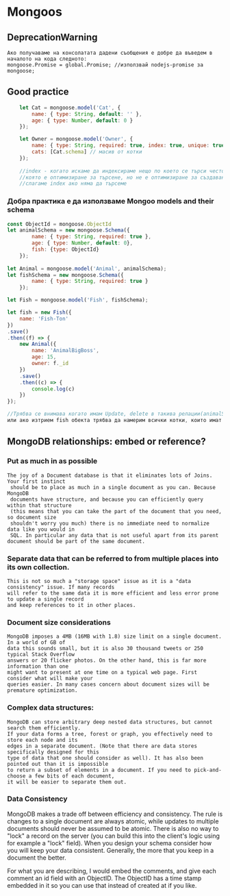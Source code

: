 # Mongoos

## DeprecationWarning
```
Ако получаваме на консолатата дадени съобщения е добре да въведем в началото на кода следното:
mongoose.Promise = global.Promise; //използвай nodejs-promise за mongoose;
``` 

## Good practice
```javascript
	let Cat = mongoose.model('Cat', {
		name: { type: String, default: '' },
		age: { type: Number, default: 0 }
	});

	let Owner = mongoose.model('Owner', {
		name: { type: String, required: true, index: true, unique: true},
		cats: [Cat.schema] // масив от котки
	});
	
	//index - когато искаме да индексираме нещо по което се търси често. Създава се структура данни,
	//която е оптимизиране за търсене, но не е оптимизиране за създаване. Също така няма смисъл да
	//слагаме index ако няма да търсеме
```

### Добра практика е да използваме Mongoo models and their schema
```javascript
const ObjectId = mongoose.ObjectId
let animalSchema = new mongoose.Schema({
        name: { type: String, required: true },
        age: { type: Number, default: 0},
        fish: {type: ObjectId}
    });
	
let Animal = mongoose.model('Animal', animalSchema);
let fishSchema = new mongoose.Schema({
        name: { type: String, required: true }
    });

let Fish = mongoose.model('Fish', fishSchema);

let fish = new Fish({
    name: 'Fish-Ton'
})
.save()
.then((f) => {
    new Animal({
        name: 'AnimalBigBoss',
        age: 15,
        owner: f._id
    })
    .save()
    .then((c) => {
        console.log(c)
    })
});

//Трябва се внимава когато имам Update, delete в такива релации(animalSchema -> fish: {type: ObjectId}) 
или ако изтрием fish обекта трябва да намерим всички котки, които имат такава връзка с тази fish
```

## MongoDB relationships: embed or reference?

### Put as much in as possible
```
The joy of a Document database is that it eliminates lots of Joins. Your first instinct
 should be to place as much in a single document as you can. Because MongoDB 
 documents have structure, and because you can efficiently query within that structure 
 (this means that you can take the part of the document that you need, so document size 
 shouldn't worry you much) there is no immediate need to normalize data like you would in 
 SQL. In particular any data that is not useful apart from its parent document should be part of the same document.
```
### Separate data that can be referred to from multiple places into its own collection.
```
This is not so much a "storage space" issue as it is a "data consistency" issue. If many records 
will refer to the same data it is more efficient and less error prone to update a single record 
and keep references to it in other places.
```
### Document size considerations
```
MongoDB imposes a 4MB (16MB with 1.8) size limit on a single document. In a world of GB of 
data this sounds small, but it is also 30 thousand tweets or 250 typical Stack Overflow 
answers or 20 flicker photos. On the other hand, this is far more information than one 
might want to present at one time on a typical web page. First consider what will make your 
queries easier. In many cases concern about document sizes will be premature optimization.
```
### Complex data structures:
```
MongoDB can store arbitrary deep nested data structures, but cannot search them efficiently. 
If your data forms a tree, forest or graph, you effectively need to store each node and its 
edges in a separate document. (Note that there are data stores specifically designed for this 
type of data that one should consider as well). It has also been pointed out than it is impossible 
to return a subset of elements in a document. If you need to pick-and-choose a few bits of each document, 
it will be easier to separate them out.
```
### Data Consistency

MongoDB makes a trade off between efficiency and consistency. The rule is changes to a single document are always atomic, while updates to multiple documents should never be assumed to be atomic. There is also no way to "lock" a record on the server (you can build this into the client's logic using for example a "lock" field). When you design your schema consider how you will keep your data consistent. Generally, the more that you keep in a document the better.

For what you are describing, I would embed the comments, and give each comment an id field with an ObjectID. The ObjectID has a time stamp embedded in it so you can use that instead of created at if you like.
```
